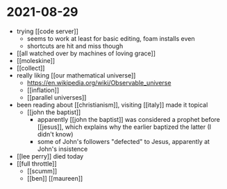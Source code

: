 # 2021-08-29

- trying [[code server]]
  - seems to work at least for basic editing, foam installs even
  - shortcuts are hit and miss though
- [[all watched over by machines of loving grace]]
- [[moleskine]]
- [[collect]]
- really liking [[our mathematical universe]]
  - https://en.wikipedia.org/wiki/Observable_universe
  - [[inflation]]
  - [[parallel universes]]
- been reading about [[christianism]], visiting [[italy]] made it topical
  - [[john the baptist]]
    - apparently [[john the baptist]] was considered a prophet before [[jesus]], which explains why the earlier baptized the latter (I didn't know)
    - some of John's followers "defected" to Jesus, apparently at John's insistence
- [[lee perry]] died today
- [[full throttle]]
  - [[scumm]]
  - [[ben]] [[maureen]]